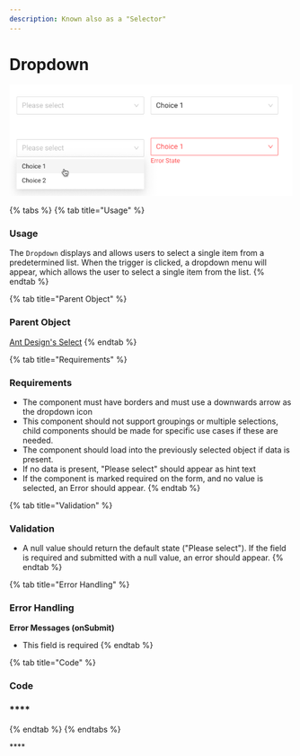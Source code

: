 ```yaml
---
description: Known also as a "Selector"
---
```


# Dropdown

![Dropdown Base](../../.gitbook/assets/dropdown.png)

{% tabs %}
{% tab title="Usage" %}
### Usage

The `Dropdown` displays and allows users to select a single item from a predetermined list. When the trigger is clicked, a dropdown menu will appear, which allows the user to select a single item from the list.
{% endtab %}

{% tab title="Parent Object" %}
### Parent Object

[Ant Design's Select](https://ant.design/components/select/)
{% endtab %}

{% tab title="Requirements" %}
### Requirements

* The component must have borders and must use a downwards arrow as the dropdown icon
* This component should not support groupings or multiple selections, child components should be made for specific use cases if these are needed.
* The component should load into the previously selected object if data is present.
*  If no data is present, "Please select" should appear as hint text
* If the component is marked required on the form, and no value is selected, an Error should appear.
{% endtab %}

{% tab title="Validation" %}
### Validation

* A null value should return the default state \("Please select"\). If the field is required and submitted with a null value, an error should appear.
{% endtab %}

{% tab title="Error Handling" %}
### **Error Handling**

**Error Messages \(onSubmit\)**

* This field is required
{% endtab %}

{% tab title="Code" %}
### **Code**

###  ****
{% endtab %}
{% endtabs %}

\*\*\*\*



